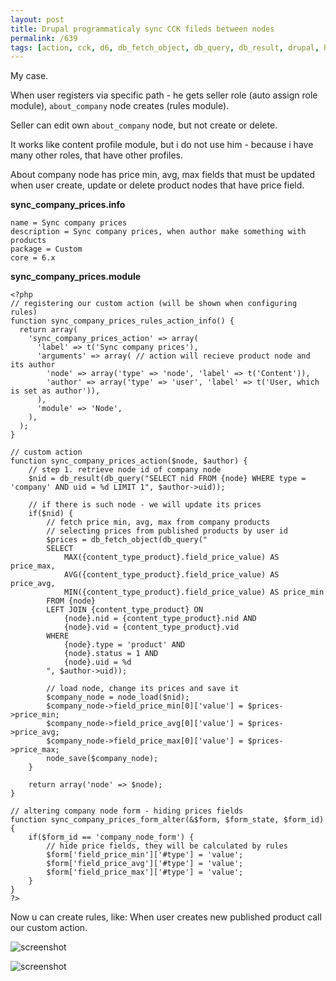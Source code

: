 ```yaml
---
layout: post
title: Drupal programmaticaly sync CCK fileds between nodes
permalink: /639
tags: [action, cck, d6, db_fetch_object, db_query, db_result, drupal, hook_form_alter, hook_rules_action_info, node_save, rules]
---
```


My case.

When user registers via specific path - he gets seller role (auto assign role module), `about_company` node creates (rules module).

Seller can edit own `about_company` node, but not create or delete.

It works like content profile module, but i do not use him - because i have many other roles, that have other profiles.

About company node has price min, avg, max fields that must be updated when user create, update or delete product nodes that have price field.

**sync_company_prices.info**

    name = Sync company prices
    description = Sync company prices, when author make something with products
    package = Custom
    core = 6.x

**sync_company_prices.module**

    <?php
    // registering our custom action (will be shown when configuring rules)
    function sync_company_prices_rules_action_info() {
      return array(
        'sync_company_prices_action' => array(
          'label' => t('Sync company prices'),
          'arguments' => array( // action will recieve product node and its author
            'node' => array('type' => 'node', 'label' => t('Content')),
            'author' => array('type' => 'user', 'label' => t('User, which is set as author')),
          ),
          'module' => 'Node',
        ),
      );
    }

    // custom action
    function sync_company_prices_action($node, $author) {
        // step 1. retrieve node id of company node
        $nid = db_result(db_query("SELECT nid FROM {node} WHERE type = 'company' AND uid = %d LIMIT 1", $author->uid));

        // if there is such node - we will update its prices
        if($nid) {
            // fetch price min, avg, max from company products
            // selecting prices from published products by user id
            $prices = db_fetch_object(db_query("
            SELECT
                MAX({content_type_product}.field_price_value) AS price_max,
                AVG({content_type_product}.field_price_value) AS price_avg,
                MIN({content_type_product}.field_price_value) AS price_min
            FROM {node}
            LEFT JOIN {content_type_product} ON
                {node}.nid = {content_type_product}.nid AND
                {node}.vid = {content_type_product}.vid
            WHERE
                {node}.type = 'product' AND
                {node}.status = 1 AND
                {node}.uid = %d
            ", $author->uid));

            // load node, change its prices and save it
            $company_node = node_load($nid);
            $company_node->field_price_min[0]['value'] = $prices->price_min;
            $company_node->field_price_avg[0]['value'] = $prices->price_avg;
            $company_node->field_price_max[0]['value'] = $prices->price_max;
            node_save($company_node);
        }

        return array('node' => $node);
    }

    // altering company node form - hiding prices fields
    function sync_company_prices_form_alter(&$form, $form_state, $form_id) {
        if($form_id == 'company_node_form') {
            // hide price fields, they will be calculated by rules
            $form['field_price_min']['#type'] = 'value';
            $form['field_price_avg']['#type'] = 'value';
            $form['field_price_max']['#type'] = 'value';
        }
    }
    ?>

Now u can create rules, like: When user creates new published product call our custom action.

![screenshot](http://mac-blog.org.ua/wp-content/uploads/112.png)

![screenshot](http://mac-blog.org.ua/wp-content/uploads/24.png)
